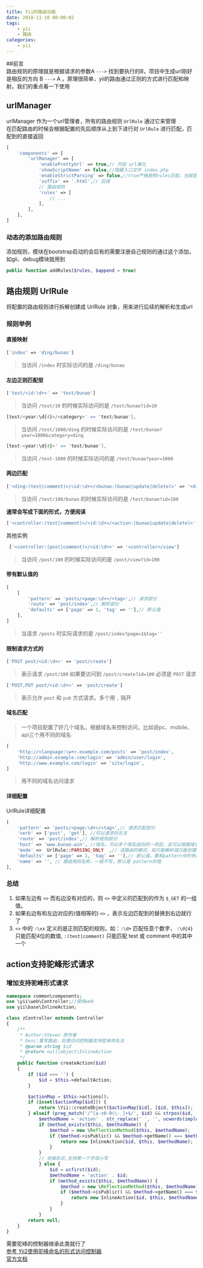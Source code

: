 ```yaml
---
title: Yii的路由功能      
date: 2018-11-10 00:00:02
tags:
    - yii
    - 路由
categories:
    - yii  
---
```

##前言  
路由规则的原理就是根据请求的参数A  `--->` 找到要执行的B，项目中生成url刚好是相反的方向 B  `--->` A 。原理很简单，yii的路由通过正则的方式进行匹配和映射。我们的重点看一下使用    

## urlManager  
urlManager 作为一个url管理者，所有的路由规则 `UrlRule` 通过它来管理  
在匹配路由的时候会根据配置的先后顺序从上到下进行对 `UrlRule` 进行匹配，匹配到的直接返回  
```php
[
    'components' => [
        'urlManager' => [
            'enablePrettyUrl' => true,// 开启 url美化
            'showScriptName' => false,//隐藏入口文件 index.php
            'enableStrictParsing' => false,//true严格按照rules匹配，也就是必须匹配定义的rules才能解释，正常默认是的失效
            'suffix' => '.html',// 后缀
            // 路由规则
            'rules' => [
                // ...
            ],
        ],
    ],
]
```
### 动态的添加路由规则  
添加规则，模块在bootstrap启动的会后有的需要注册自己规则的通过这个添加，如gii、debug模块就用到  
```php
public function addRules($rules, $append = true)
```

## 路由规则 UrlRule  
将配置的路由规则进行拆解创建成 UrlRule 对象，用来进行后续的解析和生成url  

### 规则举例  
#### 直接映射
```php
['index' => 'ding/bunao']
```
> 当访问 `/index` 时实际访问的是 `/ding/bunao`

#### 左边正则匹配型
```php
['test/<id:\d+>' => 'test/bunao']
```
> 当访问 `/test/10` 的时候实际访问的是 `/test/bunao?id=10`    

```php
[test/<year:\d{4}>/<category>' => 'test/bunao'],
```
> 当访问 `/test/1000/ding` 的时候实际访问的是 `/test/bunao?year=1000&category=ding`  

```php
[test-<year:\d{4}>' => 'test/bunao'],
```  
> 当访问 `/test-1000` 的时候实际访问的是 `/test/bunao?year=1000`

#### 两边匹配  
```php
['<ding:(test|comment)>/<id:\d+>/<bunao:(bunao|update|delete)>' => '<ding>/<bunao>']
```
> 当访问 `/test/100/bunao` 的时候实际访问的是 `/test/bunao?id=100`  

**通常会写成下面的形式，方便阅读**
```php
['<controller:(test|comment)>/<id:\d+>/<action:(bunao|update|delete)>' => '<controller>/<action>']
```

其他实例
```php
 ['<controller:(post|comment)>/<id:\d+>' => '<controller>/view']
```
> 当访问 `/post/100` 的时候实际访问的是 `/post/view?id=100`

#### 带有默认值的
```php
[
    [
        'pattern' => 'posts/<page:\d+>/<tag>',// 请求部分
        'route' => 'post/index',// 解析部分
        'defaults' => ['page' => 1, 'tag' => ''],// 默认值
    ],
]
```
> 当请求 `/posts` 时实际请求的是 `/post/index?page=1&tag=''`  

#### 限制请求方式的  
```php
['POST post/<id:\d+>' => 'post/create']
```
> 表示请求 `/post/100` 如果要访问到 `/post/create?id=100` 必须是 `POST` 请求  

```php
['POST,PUT post/<id:\d+>' => 'post/create']
```
> 表示允许 `post` 和 `pub` 方式请求。多个用 `,` 隔开  

#### 域名匹配  
> 一个项目配置了好几个域名，根据域名来控制访问，比如说pc、mobile、api三个用不同的域名  

```php
[
    'http://<language:\w+>.example.com/posts' => 'post/index',
    'http://admin.example.com/login' => 'admin/user/login',
    'http://www.example.com/login' => 'site/login',
]
```  
> 用不同的域名访问请求

#### 详细配置  

UrlRule详细配置
```php
[
    'pattern' => 'posts/<page:\d+>/<tag>',// 请求匹配部分
    'verb' => ['post', 'get'], //可以请求的方法
    'route' => 'post/index',// 解析规则部分
    'host' => 'www.bunao.win', //域名，可以多个域名指向同一项目，且可以根据域名的不同来执行不同的解析，一般不填写，也可以把域名和pattern写在一起, 和pattern拼写在一起的时候要带上:// 或 // 来让知道有域名  
    'mode' =>  UrlRule::PARSING_ONLY  ,// 该路由的模式，如只能解析或只能创建  
    'defaults' => ['page' => 1, 'tag' => ''],// 默认值，要和pattern中的参数对应上
    'name' => '', // 路由规则名称，一般不写，默认是 pattern的值
],
```
### 总结

1. 如果左边有 `<>` 而右边没有对应的，则 `<>` 中定义的匹配到的作为 `$_GET` 的一组值。
2. 如果右边有和左边对应的(值相等的) `<>` ，表示左边匹配到的替换到右边就行了
3. `<>` 中的 `:\xx` 定义的是正则匹配的规则，如：`:\d+` 匹配任意个数字， `:\d{4}` 只能匹配4位的数值, `:(test|comment)` 只能匹配 test 或 comment 中的其中一个  

## action支持驼峰形式请求  
### 增加支持驼峰形式请求  
```php
namespace common\components;
use \yii\web\Controller;//使用web
use yii\base\InlineAction;

class zController extends Controller
{
    /**
     * Author:Steven 原作者
     * Desc:重写路由，处理访问控制器支持驼峰命名法
     * @param string $id
     * @return null|object|InlineAction
     */
    public function createAction($id)
    {
        if ($id === '') {
            $id = $this->defaultAction;
        }

        $actionMap = $this->actions();
        if (isset($actionMap[$id])) {
            return \Yii::createObject($actionMap[$id], [$id, $this]);
        } elseif (preg_match('/^[a-z0-9\\-_]+$/', $id) && strpos($id, '--') === false && trim($id, '-') === $id) {
            $methodName = 'action' . str_replace(' ', '', ucwords(implode(' ', explode('-', $id))));
            if (method_exists($this, $methodName)) {
                $method = new \ReflectionMethod($this, $methodName);
                if ($method->isPublic() && $method->getName() === $methodName) {
                    return new InlineAction($id, $this, $methodName);
                }
            }
            // 驼峰形式,支持第一个字母小写
            } else {
            	$id = ucfirst($id);
                $methodName = 'action' . $id;
                if (method_exists($this, $methodName)) {
                    $method = new \ReflectionMethod($this, $methodName);
                    if ($method->isPublic() && $method->getName() === $methodName) {
                        return new InlineAction($id, $this, $methodName);
                    }
                }
            }
        return null;
    }
}
```
需要驼峰的控制器继承此类就行了  
[参考 Yii2使用驼峰命名的形式访问控制器](http://www.yiichina.com/topic/7266)  
[官方文档](https://www.yiichina.com/doc/guide/2.0/runtime-routing)  
